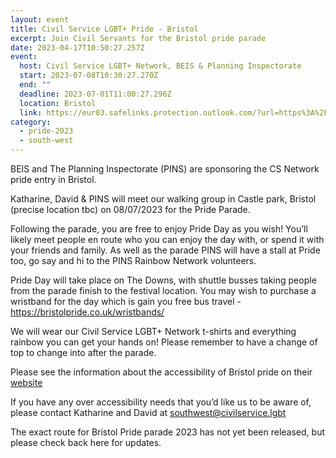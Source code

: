 ```yaml
---
layout: event
title: Civil Service LGBT+ Pride - Bristol
excerpt: Join Civil Servants for the Bristol pride parade
date: 2023-04-17T10:50:27.257Z
event:
  host: Civil Service LGBT+ Network, BEIS & Planning Inspectorate
  start: 2023-07-08T10:30:27.270Z
  end: ""
  deadline: 2023-07-01T11:00:27.296Z
  location: Bristol
  link: https://eur03.safelinks.protection.outlook.com/?url=https%3A%2F%2Fdocs.google.com%2Fforms%2Fd%2Fe%2F1FAIpQLSf3hijFFwyj7oE1EZTYWSC6sbMRHl213Yb8fWrogZWabICGLA%2Fviewform%3Fvc%3D0%26c%3D0%26w%3D1%26flr%3D0%26usp%3Dmail_form_link&data=05%7C01%7CRoss.starkie%40hmrc.gov.uk%7C35a5d411c4a246ffad2308db3f12ae75%7Cac52f73cfd1a4a9a8e7a4a248f3139e1%7C0%7C0%7C638173121696328349%7CUnknown%7CTWFpbGZsb3d8eyJWIjoiMC4wLjAwMDAiLCJQIjoiV2luMzIiLCJBTiI6Ik1haWwiLCJXVCI6Mn0%3D%7C3000%7C%7C%7C&sdata=fX%2B5Rf%2F3yue8%2B58Cqr9fX72cjqsey7f0gHY5R6wtKkk%3D&reserved=0
category:
  - pride-2023
  - south-west
---
```

B﻿EIS and The Planning Inspectorate (PINS) are sponsoring the CS Network pride entry in Bristol.

Katharine, David & PINS will meet our walking group in Castle park, Bristol (precise location tbc) on 08/07/2023 for the Pride Parade.

Following the parade, you are free to enjoy Pride Day as you wish! You’ll likely meet people en route who you can enjoy the day with, or spend it with your friends and family. As well as the parade PINS will have a stall at Pride too, go say and hi to the PINS Rainbow Network volunteers.

Pride Day will take place on The Downs, with shuttle busses taking people from the parade finish to the festival location. You may wish to purchase a wristband for the day which is gain you free bus travel - https://bristolpride.co.uk/wristbands/

We will wear our Civil Service LGBT+ Network t-shirts and everything rainbow you can get your hands on! Please remember to have a change of top to change into after the parade. 

Please see the information about the accessibility of Bristol pride on their [website](https://bristolpride.co.uk/parade/)

If you have any over accessibility needs that you’d like us to be aware of, please contact Katharine and David at southwest@civilservice.lgbt

The exact route for Bristol Pride parade 2023 has not yet been released, but please check back here for updates.